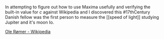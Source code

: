 In attempting to figure out how to use Maxima usefully and verifying the built-in value for $c$ against Wikipedia and I discovered this #17thCentury Danish fellow was the first person to measure the [[speed of light]] studying Jupiter and it's moon Io.

[Ole Rømer - Wikipedia](https://en.wikipedia.org/wiki/Ole_R%C3%B8mer)